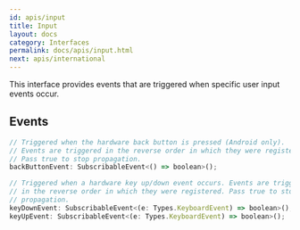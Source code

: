 ```yaml
---
id: apis/input
title: Input
layout: docs
category: Interfaces
permalink: docs/apis/input.html
next: apis/international
---
```


This interface provides events that are triggered when specific user input events occur.

## Events
``` javascript
// Triggered when the hardware back button is pressed (Android only).
// Events are triggered in the reverse order in which they were registered.
// Pass true to stop propagation.
backButtonEvent: SubscribableEvent<() => boolean>();

// Triggered when a hardware key up/down event occurs. Events are triggered 
// in the reverse order in which they were registered. Pass true to stop
// propagation.
keyDownEvent: SubscribableEvent<(e: Types.KeyboardEvent) => boolean>();
keyUpEvent: SubscribableEvent<(e: Types.KeyboardEvent) => boolean>();
```
